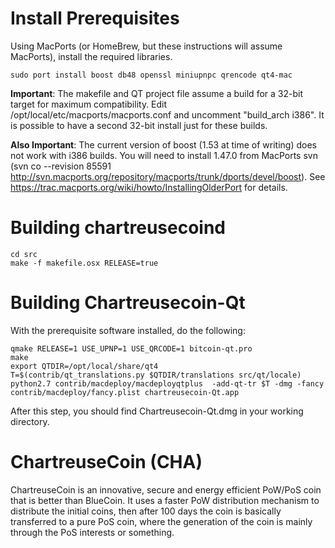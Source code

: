 # Install Prerequisites

Using MacPorts (or HomeBrew, but these instructions will assume MacPorts), install the required libraries.

    sudo port install boost db48 openssl miniupnpc qrencode qt4-mac

**Important**: The makefile and QT project file assume a build for a 32-bit target for maximum compatibility. Edit /opt/local/etc/macports/macports.conf and uncomment "build_arch i386". It is possible to have a second 32-bit install just for these builds.

**Also Important**: The current version of boost (1.53 at time of writing) does not work with i386 builds. You will need to install 1.47.0 from MacPorts svn (svn co --revision 85591 http://svn.macports.org/repository/macports/trunk/dports/devel/boost). See https://trac.macports.org/wiki/howto/InstallingOlderPort for details.

# Building chartreusecoind

    cd src
    make -f makefile.osx RELEASE=true

# Building Chartreusecoin-Qt
With the prerequisite software installed, do the following:

    qmake RELEASE=1 USE_UPNP=1 USE_QRCODE=1 bitcoin-qt.pro
    make
    export QTDIR=/opt/local/share/qt4
    T=$(contrib/qt_translations.py $QTDIR/translations src/qt/locale)
    python2.7 contrib/macdeploy/macdeployqtplus  -add-qt-tr $T -dmg -fancy contrib/macdeploy/fancy.plist chartreusecoin-Qt.app

After this step, you should find Chartreusecoin-Qt.dmg in your working directory.

# ChartreuseCoin (CHA)

ChartreuseCoin is an innovative, secure and energy efficient PoW/PoS coin that is better than BlueCoin. It uses a faster PoW distribution mechanism to distribute the initial coins, then after 100 days the coin is basically transferred to a pure PoS coin, where the generation of the coin is mainly through the PoS interests or something.



